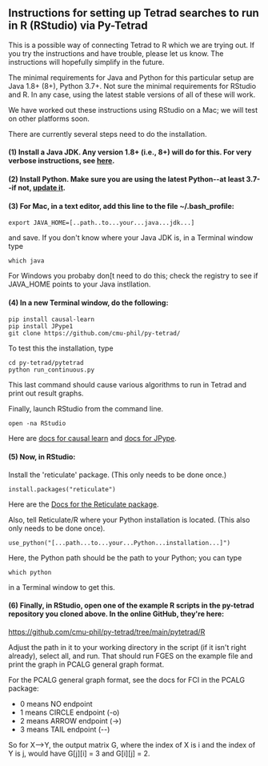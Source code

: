 ## Instructions for setting up Tetrad searches to run in R (RStudio) via Py-Tetrad

This is a possible way of connecting Tetrad to R which we are trying out. If you try the instructions and have trouble, please let us know. The instructions will hopefully simplify in the future.

The minimal requirements for Java and Python for this particular setup are Java 1.8+ (8+), Python 3.7+. Not sure the minimal requirements for RStudio and R. In any case, using the latest stable versions of all of these will work.

We have worked out these instructions using RStudio on a Mac; we will test on other platforms soon.

There are currently several steps need to do the installation.

#### (1) Install a Java JDK. Any version 1.8+ (i.e., 8+) will do for this. For very verbose instructions, see [here](https://github.com/cmu-phil/tetrad/wiki/Setting-up-Java-for-Tetrad).

#### (2) Install Python. Make sure you are using the latest Python--at least 3.7--if not, [update it](https://www.pythoncentral.io/how-to-update-python/). 

#### (3) For Mac, in a text editor, add this line to the file ~/.bash_profile:
```
export JAVA_HOME=[..path..to...your...java...jdk...]
```
and save. If you don't know where your Java JDK is, in a Terminal window type 
```
which java
```
For Windows you probaby don[t need to do this; check the registry to see if JAVA_HOME points to your Java instllation.

#### (4) In a new Terminal window, do the following:
```
pip install causal-learn
pip install JPype1  
git clone https://github.com/cmu-phil/py-tetrad/
```
To test this the installation, type
```
cd py-tetrad/pytetrad
python run_continuous.py
```
This last command should cause various algorithms to run in Tetrad and print out result graphs.

Finally, launch RStudio from the command line.
```
open -na RStudio
```
Here are [docs for causal learn](https://causal-learn.readthedocs.io/en/latest/) and [docs for JPype](https://jpype.readthedocs.io/en/latest/index.html).
#### (5) Now, in RStudio:

Install the 'reticulate' package. (This only needs to be done once.)
```
install.packages("reticulate")
```
Here are the [Docs for the Reticulate package](https://rstudio.github.io/reticulate/).

Also, tell Reticulate/R where your Python installation is located. (This also only needs to be done once).
```
use_python("[...path...to...your...Python...installation...]")
```
Here, the Python path should be the path to your Python; you can type 
```
which python
```
in a Terminal window to get this.
 
#### (6) Finally, in RStudio, open one of the example R scripts in the py-tetrad repository you cloned above. In the online GitHub, they're here:

https://github.com/cmu-phil/py-tetrad/tree/main/pytetrad/R

Adjust the path in it to your working directory in the script (if it isn't right already), select all, and run. That should run FGES on the example file and print the graph in PCALG general graph format. 

For the PCALG general graph format, see the docs for FCI in the PCALG package:
* 0 means NO endpoint
* 1 means CIRCLE endpoint (-o)
* 2 means ARROW endpoint (->)
* 3 means TAIL endpoint (--)

So for X-->Y, the output matrix G, where the index of X is i and the index of Y is j, would have G[j][i] = 3 and G[i][j] = 2.
